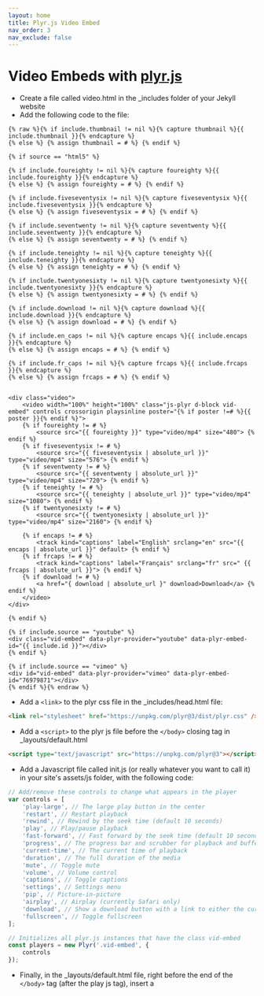 ```yaml
---
layout: home
title: Plyr.js Video Embed
nav_order: 3
nav_exclude: false
---
```


# Video Embeds with [plyr.js](https://github.com/sampotts/plyr)

- Create a file called video.html in the \_includes folder of your Jekyll website
- Add the following code to the file:

```liquid
{% raw %}{% if include.thumbnail != nil %}{% capture thumbnail %}{{ include.thumbnail }}{% endcapture %}
{% else %} {% assign thumbnail = # %} {% endif %}

{% if source == "html5" %}

{% if include.foureighty != nil %}{% capture foureighty %}{{ include.foureighty }}{% endcapture %}
{% else %} {% assign foureighty = # %} {% endif %}

{% if include.fiveseventysix != nil %}{% capture fiveseventysix %}{{ include.fiveseventysix }}{% endcapture %}
{% else %} {% assign fiveseventysix = # %} {% endif %}

{% if include.seventwenty != nil %}{% capture seventwenty %}{{ include.seventwenty }}{% endcapture %}
{% else %} {% assign seventwenty = # %} {% endif %}

{% if include.teneighty != nil %}{% capture teneighty %}{{ include.teneighty }}{% endcapture %}
{% else %} {% assign teneighty = # %} {% endif %}

{% if include.twentyonesixty != nil %}{% capture twentyonesixty %}{{ include.twentyonesixty }}{% endcapture %}
{% else %} {% assign twentyonesixty = # %} {% endif %}

{% if include.download != nil %}{% capture download %}{{ include.download }}{% endcapture %}
{% else %} {% assign download = # %} {% endif %}

{% if include.en_caps != nil %}{% capture encaps %}{{ include.encaps }}{% endcapture %}
{% else %} {% assign encaps = # %} {% endif %}

{% if include.fr_caps != nil %}{% capture frcaps %}{{ include.frcaps }}{% endcapture %}
{% else %} {% assign frcaps = # %} {% endif %}


<div class="video">
    <video width="100%" height="100%" class="js-plyr d-block vid-embed" controls crossorigin playsinline poster="{% if poster !=# %}{{ poster }}{% endif %}">
    {% if foureighty != # %}
        <source src="{{ foureighty }}" type="video/mp4" size="480"> {% endif %}
    {% if fiveseventysix != # %}
        <source src="{{ fiveseventysix | absolute_url }}" type="video/mp4" size="576"> {% endif %}
    {% if seventwenty != # %}
        <source src="{{ seventwenty | absolute_url }}" type="video/mp4" size="720"> {% endif %}
    {% if teneighty != # %}
        <source src="{{ teneighty | absolute_url }}" type="video/mp4" size="1080"> {% endif %}
    {% if twentyonesixty != # %}
        <source src="{{ twentyonesixty | absolute_url }}" type="video/mp4" size="2160"> {% endif %}

    {% if encaps != # %}
        <track kind="captions" label="English" srclang="en" src="{{ encaps | absolute_url }}" default> {% endif %}
    {% if frcaps != # %}
        <track kind="captions" label="Français" srclang="fr" src=" {{ frcaps | absolute_url }}"> {% endif %}
    {% if download != # %}
        <a href="{ download | absolute_url }" download>Download</a> {% endif %}
    </video>
</div>

{% endif %}

{% if include.source == "youtube" %}
<div class="vid-embed" data-plyr-provider="youtube" data-plyr-embed-id="{{ include.id }}"></div>
{% endif %}

{% if include.source == "vimeo" %}
<div id="vid-embed" data-plyr-provider="vimeo" data-plyr-embed-id="76979871"></div>
{% endif %}{% endraw %}
```
- Add a ```<link>``` to the plyr css file in the \_includes/head.html file:

```html
<link rel="stylesheet" href="https://unpkg.com/plyr@3/dist/plyr.css" />
```

- Add a ```<script>``` to the plyr js file before the ```</body>``` closing tag in \_layouts/default.html

```html
<script type="text/javascript" src="https://unpkg.com/plyr@3"></script>
```

- Add a Javascript file called init.js (or really whatever you want to call it) in your site's assets/js folder, with the following code:

```javascript
// Add/remove these controls to change what appears in the player
var controls = [
    'play-large', // The large play button in the center
    'restart', // Restart playback
    'rewind', // Rewind by the seek time (default 10 seconds)
    'play', // Play/pause playback
    'fast-forward', // Fast forward by the seek time (default 10 seconds)
    'progress', // The progress bar and scrubber for playback and buffering
    'current-time', // The current time of playback
    'duration', // The full duration of the media
    'mute', // Toggle mute
    'volume', // Volume control
    'captions', // Toggle captions
    'settings', // Settings menu
    'pip', // Picture-in-picture
    'airplay', // Airplay (currently Safari only)
    'download', // Show a download button with a link to either the current source or a custom URL you specify in your options
    'fullscreen', // Toggle fullscreen
];

// Initializes all plyr.js instances that have the class vid-embed
const players = new Plyr('.vid-embed', {
    controls
});
```

- Finally, in the \_layouts/default.html file, right before the end of the ```</body>``` tag (after the play js tag), insert a <script>:

```html
<script type="text/javascript" src="assets/js/init.js"></script>
```

- Now, in the file where you want to embed a video, place the following code:

```liquid
{% raw %}
{% include video.html id="vid-id" source="video-source" thumbnail="thumbnail.jpg" foureighty="480.mp4" fiveseventysix="576.mp4" seventwenty="720.mp4" teneighty="1080.mp4" twentyonesixty="2160.mp4" %}
{% endraw %}
```

Where:
- ```source``` is where the video is hosted (can be youtube, vimeo, or html5)
- ```id``` is the ID of the video (if it's on YouTube/Vimeo, e.g. https://www.youtube.com/watch?v=**0Y8pbdzbfq4**)
- ```thumbnail``` is the URL of the thumbnail you want to display before the video is played
- ```en_caps``` is the URL of the video's English captions in WebVTT format, if ```source``` is html5
- ```fr_caps``` is the URL of the video's Français/French captions in WebVTT format, if ```source``` is html5
- ```foureighty``` is the URL of a in video that's 640 x 480 px, if ```source``` is html5
- ```fiveseventysix``` is the URL of a in video that's 768 x 576 px, if ```source``` is html5
- ```seventwenty``` is the URL of a in video that's 1280 x 720 px, if ```source``` is html5
- ```teneighty``` is the URL of a in video that's 1920 x 1080 px, if ```source``` is html5
- ```twentyonesixty``` is the URL of a in video that's 3840 x 2160 px, if ```source``` is html5

You can have as many or as few arguments to the include statement as you want, but the required ones are ```source```, ```id``` (if ```source``` is youtube or vimeo), and at least one of ```foureighty, fiveseventysix, seventwenty, teneighty, twentyonesixty``` (if ```source``` is html5).

## Demo:

{% include video.html source="youtube" id="2fWXc2vR05I" %}
